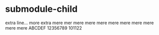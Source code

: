 # submodule-child

extra line...
more extra
mere mer
mere
mere
mere
mere
mere
mere
mere
mere
mere
ABCDEF
12356789
101122